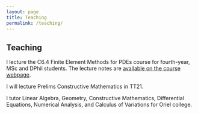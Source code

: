 ```yaml
---
layout: page
title: Teaching
permalink: /teaching/
---
```


## Teaching

I lecture the C6.4 Finite Element Methods for PDEs course for fourth-year, MSc and DPhil students.
The lecture notes are [available on the course webpage](https://courses.maths.ox.ac.uk/node/4910).

I will lecture Prelims Constructive Mathematics in TT21.

I tutor Linear Algebra, Geometry, Constructive Mathematics, Differential Equations, Numerical Analysis, and Calculus of Variations for Oriel college.
